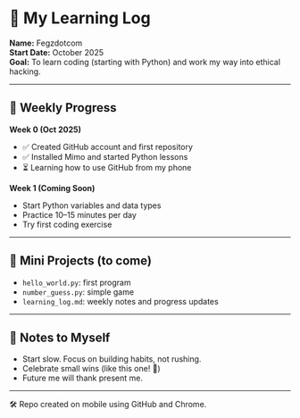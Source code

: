 # 🚀 My Learning Log

**Name:** Fegzdotcom  
**Start Date:** October 2025  
**Goal:** To learn coding (starting with Python) and work my way into ethical hacking.

---

## 📅 Weekly Progress

**Week 0 (Oct 2025)**  
- ✅ Created GitHub account and first repository  
- ✅ Installed Mimo and started Python lessons  
- ⏳ Learning how to use GitHub from my phone

**Week 1 (Coming Soon)**  
- Start Python variables and data types  
- Practice 10–15 minutes per day  
- Try first coding exercise

---

## 🧪 Mini Projects (to come)
- `hello_world.py`: first program  
- `number_guess.py`: simple game  
- `learning_log.md`: weekly notes and progress updates

---

## 🧠 Notes to Myself
- Start slow. Focus on building habits, not rushing.
- Celebrate small wins (like this one! 🎉)
- Future me will thank present me.

---

🛠️ Repo created on mobile using GitHub and Chrome.

